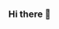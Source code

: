 ### Hi there 👋

<!--
**kidozh/kidozh** is a ✨ _special_ ✨ repository because its `README.md` (this file) appears on your GitHub profile.

Hi!


![Anurag's github stats](https://github-readme-stats.vercel.app/api?username=kidozh&show_icons=true)
